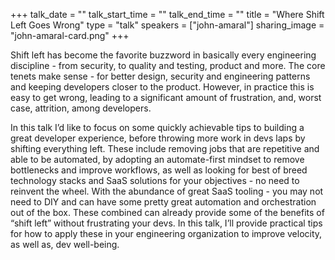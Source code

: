 +++
talk_date = ""
talk_start_time = ""
talk_end_time = ""
title = "Where Shift Left Goes Wrong"
type = "talk"
speakers = ["john-amaral"]
sharing_image = "john-amaral-card.png"
+++

Shift left has become the favorite buzzword in basically every engineering discipline - from security, to quality and testing, product and more. The core tenets make sense - for better design, security and engineering patterns and keeping developers closer to the product. However, in practice this is easy to get wrong, leading to a significant amount of frustration, and, worst case, attrition, among developers.

In this talk I’d like to focus on some quickly achievable tips to building a great developer experience, before throwing more work in devs laps by shifting everything left. These include removing jobs that are repetitive and able to be automated, by adopting an automate-first mindset to remove bottlenecks and improve workflows, as well as looking for best of breed technology stacks and SaaS solutions for your objectives - no need to reinvent the wheel. With the abundance of great SaaS tooling - you may not need to DIY and can have some pretty great automation and orchestration out of the box. These combined can already provide some of the benefits of “shift left” without frustrating your devs. In this talk, I’ll provide practical tips for how to apply these in your engineering organization to improve velocity, as well as, dev well-being.